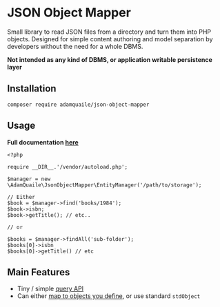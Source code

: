 # JSON Object Mapper

Small library to read JSON files from a directory and turn them into PHP objects. Designed for simple content authoring and model separation by developers without the need for a whole DBMS.

**Not intended as any kind of DBMS, or application writable persistence layer**

## Installation

    composer require adamquaile/json-object-mapper

## Usage

**Full documentation [here](docs)**

    <?php

    require __DIR__.'/vendor/autoload.php';

    $manager = new \AdamQuaile\JsonObjectMapper\EntityManager('/path/to/storage');

    // Either
    $book = $manager->find('books/1984');
    $book->isbn;
    $book->getTitle(); // etc..

    // or

    $books = $manager->findAll('sub-folder');
    $books[0]->isbn
    $books[0]->getTitle() // etc

## Main Features

 - Tiny / simple [query API](docs/02-Querying.md)
 - Can either [map to objects you define](docs/03-Custom_Mappings.md), or use standard `stdObject`


